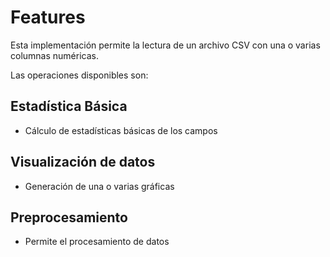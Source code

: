 # Features

Esta implementación permite la lectura de un archivo CSV con una o varias columnas numéricas.

Las operaciones disponibles son:

## Estadística Básica
- Cálculo de estadísticas básicas de los campos

## Visualización de datos
- Generación de una o varias gráficas

## Preprocesamiento
- Permite el procesamiento de datos